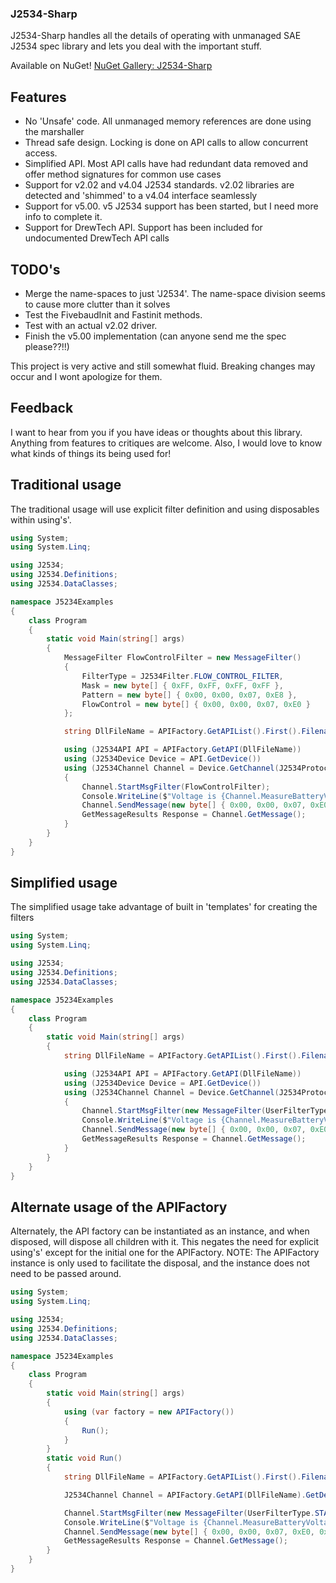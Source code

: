 ### J2534-Sharp ###

J2534-Sharp handles all the details of operating with unmanaged SAE J2534 spec library and lets you deal with the important stuff.

Available on NuGet! [NuGet Gallery: J2534-Sharp]

## Features ##
- No 'Unsafe' code.  All unmanaged memory references are done using the marshaller
- Thread safe design.   Locking is done on API calls to allow concurrent access.
- Simplified API.  Most API calls have had redundant data removed and offer method signatures for common use cases
- Support for v2.02 and v4.04 J2534 standards.  v2.02 libraries are detected and 'shimmed' to a v4.04 interface seamlessly
- Support for v5.00.  v5 J2534 support has been started, but I need more info to complete it.
- Support for DrewTech API.  Support has been included for undocumented DrewTech API calls

## TODO's ##
- Merge the name-spaces to just 'J2534'.  The name-space division seems to cause more clutter than it solves
- Test the FivebaudInit and Fastinit methods.
- Test with an actual v2.02 driver.
- Finish the v5.00 implementation (can anyone send me the spec please??!!)

This project is very active and still somewhat fluid.  Breaking changes may occur and I wont apologize for them.

## Feedback ##
I want to hear from you if you have ideas or thoughts about this library.  Anything from features to critiques are welcome.  Also, I would love to know what kinds of things its being used for!

## Traditional usage ##
The traditional usage will use explicit filter definition and using disposables within using's'.
```csharp
using System;
using System.Linq;

using J2534;
using J2534.Definitions;
using J2534.DataClasses;

namespace J5234Examples
{
    class Program
    {
        static void Main(string[] args)
        {
            MessageFilter FlowControlFilter = new MessageFilter()
            {
                FilterType = J2534Filter.FLOW_CONTROL_FILTER,
                Mask = new byte[] { 0xFF, 0xFF, 0xFF, 0xFF },
                Pattern = new byte[] { 0x00, 0x00, 0x07, 0xE8 },
                FlowControl = new byte[] { 0x00, 0x00, 0x07, 0xE0 }
            };

            string DllFileName = APIFactory.GetAPIList().First().Filename;

            using (J2534API API = APIFactory.GetAPI(DllFileName))
            using (J2534Device Device = API.GetDevice())
            using (J2534Channel Channel = Device.GetChannel(J2534Protocol.ISO15765, J2534Baud.ISO15765, J2534CONNECTFLAG.NONE))
            {
                Channel.StartMsgFilter(FlowControlFilter);
                Console.WriteLine($"Voltage is {Channel.MeasureBatteryVoltage() / 1000}");
                Channel.SendMessage(new byte[] { 0x00, 0x00, 0x07, 0xE0, 0x01, 0x00 });
                GetMessageResults Response = Channel.GetMessage();
            }
        }
    }
}
```

## Simplified usage ##
The simplified usage take advantage of built in 'templates' for creating the filters
```csharp
using System;
using System.Linq;

using J2534;
using J2534.Definitions;
using J2534.DataClasses;

namespace J5234Examples
{
    class Program
    {
        static void Main(string[] args)
        {
            string DllFileName = APIFactory.GetAPIList().First().Filename;

            using (J2534API API = APIFactory.GetAPI(DllFileName))
            using (J2534Device Device = API.GetDevice())
            using (J2534Channel Channel = Device.GetChannel(J2534Protocol.ISO15765, J2534Baud.ISO15765, J2534CONNECTFLAG.NONE))
            {
                Channel.StartMsgFilter(new MessageFilter(UserFilterType.STANDARDISO15765, new byte[] { 0x00, 0x00, 0x07, 0xE0}));
                Console.WriteLine($"Voltage is {Channel.MeasureBatteryVoltage() / 1000}");
                Channel.SendMessage(new byte[] { 0x00, 0x00, 0x07, 0xE0, 0x01, 0x00 });
                GetMessageResults Response = Channel.GetMessage();
            }
        }
    }
}
```

## Alternate usage of the APIFactory ##
Alternately, the API factory can be instantiated as an instance, and when disposed, will dispose all children with it.  This negates the need for explicit using's'
except for the initial one for the APIFactory.  NOTE:  The APIFactory instance is only used to facilitate the disposal, and the instance does not need to be passed
around.
```csharp
using System;
using System.Linq;

using J2534;
using J2534.Definitions;
using J2534.DataClasses;

namespace J5234Examples
{
    class Program
    {
        static void Main(string[] args)
        {
            using (var factory = new APIFactory())
            {
                Run();
            }
        }
        static void Run()
        {
            string DllFileName = APIFactory.GetAPIList().First().Filename;

            J2534Channel Channel = APIFactory.GetAPI(DllFileName).GetDevice().GetChannel(J2534Protocol.ISO15765, J2534Baud.ISO15765, J2534CONNECTFLAG.NONE);

            Channel.StartMsgFilter(new MessageFilter(UserFilterType.STANDARDISO15765, new byte[] { 0x00, 0x00, 0x07, 0xE0 }));
            Console.WriteLine($"Voltage is {Channel.MeasureBatteryVoltage() / 1000}");
            Channel.SendMessage(new byte[] { 0x00, 0x00, 0x07, 0xE0, 0x01, 0x00 });
            GetMessageResults Response = Channel.GetMessage();
        }
    }
}
```
[NuGet Gallery: J2534-Sharp]: http://www.nuget.org/packages/J2534-Sharp